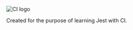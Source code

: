 ![CI logo](https://codeinstitute.s3.amazonaws.com/fullstack/ci_logo_small.png)

Created for the purpose of learning Jest with CI.
